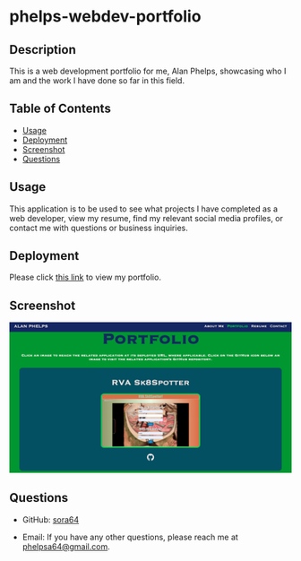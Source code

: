 # phelps-webdev-portfolio

## Description

This is a web development portfolio for me, Alan Phelps, showcasing who I am and the work I have done so far in this field.

## Table of Contents

- [Usage](#usage)
- [Deployment](#deployment)
- [Screenshot](#screenshot)
- [Questions](#questions)

## Usage

This application is to be used to see what projects I have completed as a web developer, view my resume, find my relevant social media profiles, or contact me with questions or business inquiries.

## Deployment

Please click [this link](https://sora64.github.io/phelps-webdev-portfolio/) to view my portfolio.

## Screenshot
![React Portfolio screenshot](./public/images/phelpsReactPortfoliScreenshot.png)

## Questions

- GitHub: [sora64](https://github.com/sora64/)

- Email: If you have any other questions, please reach me at [phelpsa64@gmail.com](mailto:phelpsa64@gmail.com).
